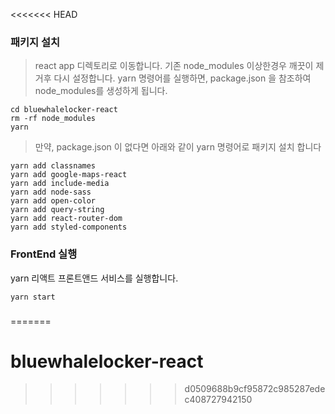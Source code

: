 <<<<<<< HEAD

### 패키지 설치
> react app 디렉토리로 이동합니다.
기존 node_modules 이상한경우 깨끗이 제거후 다시 설정합니다.
yarn 명령어를 실행하면, package.json 을 참조하여 node_modules를 생성하게 됩니다.

~~~
cd bluewhalelocker-react
rm -rf node_modules
yarn
~~~

> 만약, package.json 이 없다면
아래와 같이 yarn 명령어로 패키지 설치 합니다
~~~
yarn add classnames
yarn add google-maps-react
yarn add include-media
yarn add node-sass
yarn add open-color
yarn add query-string
yarn add react-router-dom
yarn add styled-components
~~~

### FrontEnd 실행
yarn 리액트 프론트앤드 서비스를 실행합니다.
~~~
yarn start
~~~

###
=======
# bluewhalelocker-react
>>>>>>> d0509688b9cf95872c985287edec408727942150

